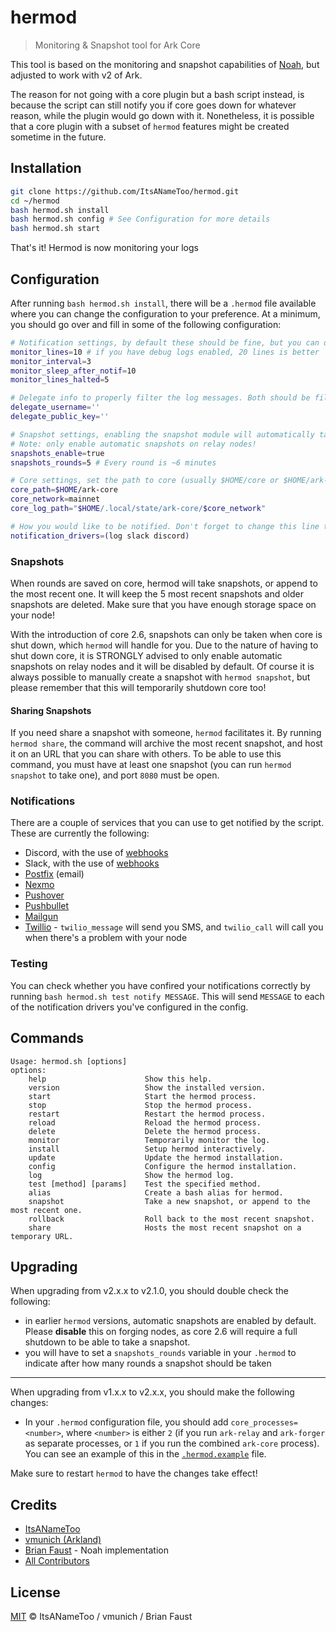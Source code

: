 # hermod

> Monitoring & Snapshot tool for Ark Core

This tool is based on the monitoring and snapshot capabilities of [Noah](https://github.com/faustbrian/noah), but adjusted to work with v2 of Ark.

The reason for not going with a core plugin but a bash script instead, is because the script can still notify you if core goes down for whatever reason, while the plugin would go down with it. Nonetheless, it is possible that a core plugin with a subset of `hermod` features might be created sometime in the future.

## Installation

```bash
git clone https://github.com/ItsANameToo/hermod.git
cd ~/hermod
bash hermod.sh install
bash hermod.sh config # See Configuration for more details
bash hermod.sh start
```

That's it! Hermod is now monitoring your logs

## Configuration

After running `bash hermod.sh install`, there will be a `.hermod` file available where you can change the configuration to your preference.
At a minimum, you should go over and fill in some of the following configuration:

```bash
# Notification settings, by default these should be fine, but you can decide to increase / reduce it to your liking
monitor_lines=10 # if you have debug logs enabled, 20 lines is better
monitor_interval=3
monitor_sleep_after_notif=10
monitor_lines_halted=5

# Delegate info to properly filter the log messages. Both should be filled in with your delegate details.
delegate_username=''
delegate_public_key=''

# Snapshot settings, enabling the snapshot module will automatically take snapshots and append blocks to existing snapshots.
# Note: only enable automatic snapshots on relay nodes!
snapshots_enable=true
snapshots_rounds=5 # Every round is ~6 minutes

# Core settings, set the path to core (usually $HOME/core or $HOME/ark-core), and the network (devnet or mainnet).
core_path=$HOME/ark-core
core_network=mainnet
core_log_path="$HOME/.local/state/ark-core/$core_network"

# How you would like to be notified. Don't forget to change this line to one (or more) ways in which you would like to be updated.
notification_drivers=(log slack discord)
```

### Snapshots

When rounds are saved on core, hermod will take snapshots, or append to the most recent one. It will keep the 5 most recent snapshots and older snapshots are deleted. Make sure that you have enough storage space on your node!

With the introduction of core 2.6, snapshots can only be taken when core is shut down, which `hermod` will handle for you. Due to the nature of having to shut down core, it is STRONGLY advised to only enable automatic snapshots on relay nodes and it will be disabled by default. Of course it is always possible to manually create a snapshot with `hermod snapshot`, but please remember that this will temporarily shutdown core too!

#### Sharing Snapshots

If you need share a snapshot with someone, `hermod` facilitates it. By running `hermod share`, the command will archive the most recent snapshot, and host it on an URL that you can share with others. To be able to use this command, you must have at least one snapshot (you can run `hermod snapshot` to take one), and port `8080` must be open.

### Notifications

There are a couple of services that you can use to get notified by the script.
These are currently the following:

* Discord, with the use of [webhooks](https://support.discordapp.com/hc/en-us/articles/228383668-Intro-to-Webhooks)
* Slack, with the use of [webhooks](https://api.slack.com/incoming-webhooks)
* [Postfix](https://www.digitalocean.com/community/tutorials/how-to-install-and-configure-postfix-on-ubuntu-16-04) (email)
* [Nexmo](https://nexmo.com/)
* [Pushover](https://pushover.net/)
* [Pushbullet](https://pushbullet.com/)
* [Mailgun](https://mailgun.com/)
* [Twillio](https://www.twilio.com/) - `twilio_message` will send you SMS, and `twilio_call` will call you when there's a problem with your node

### Testing

You can check whether you have confired your notifications correctly by running `bash hermod.sh test notify MESSAGE`. This will send `MESSAGE` to each of the notification drivers you've configured in the config.

## Commands

```
Usage: hermod.sh [options]
options:
    help                      Show this help.
    version                   Show the installed version.
    start                     Start the hermod process.
    stop                      Stop the hermod process.
    restart                   Restart the hermod process.
    reload                    Reload the hermod process.
    delete                    Delete the hermod process.
    monitor                   Temporarily monitor the log.
    install                   Setup hermod interactively.
    update                    Update the hermod installation.
    config                    Configure the hermod installation.
    log                       Show the hermod log.
    test [method] [params]    Test the specified method.
    alias                     Create a bash alias for hermod.
    snapshot                  Take a new snapshot, or append to the most recent one.
    rollback                  Roll back to the most recent snapshot.
    share                     Hosts the most recent snapshot on a temporary URL.
```

## Upgrading

When upgrading from v2.x.x to v2.1.0, you should double check the following:

- in earlier `hermod` versions, automatic snapshots are enabled by default. Please **disable** this on forging nodes, as core 2.6 will require a full shutdown to be able to take a snapshot.
- you will have to set a `snapshots_rounds` variable in your `.hermod` to indicate after how many rounds a snapshot should be taken

---

When upgrading from v1.x.x to v2.x.x, you should make the following changes:

- In your `.hermod` configuration file, you should add `core_processes=<number>`, where `<number>` is either `2` (if you run `ark-relay` and `ark-forger` as separate processes, or `1` if you run the combined `ark-core` process). You can see an example of this in the [`.hermod.example`](https://github.com/ItsANameToo/hermod/blob/master/.hermod.example#L30) file.

Make sure to restart `hermod` to have the changes take effect!

## Credits

- [ItsANameToo](https://github.com/itsanametoo)
- [vmunich (Arkland)](https://github.com/vmunich)
- [Brian Faust](https://github.com/faustbrian) - Noah implementation
- [All Contributors](../../contributors)

## License

[MIT](LICENSE) © ItsANameToo / vmunich / Brian Faust